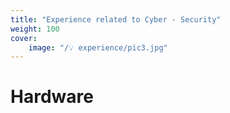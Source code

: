 ```yaml
---
title: "Experience related to Cyber - Security"
weight: 100
cover: 
    image: "/💡 experience/pic3.jpg"
---
```

# Hardware
